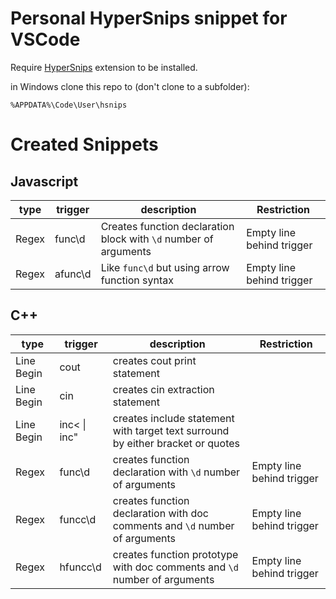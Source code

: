# Personal HyperSnips snippet for VSCode

Require [HyperSnips](https://marketplace.visualstudio.com/items?itemName=draivin.hsnips) extension to be installed.

in Windows clone this repo to (don't clone to a subfolder):

```
%APPDATA%\Code\User\hsnips
```

# Created Snippets

## Javascript

| type  | trigger | description                                                      | Restriction               |
| ----- | ------- | ---------------------------------------------------------------- | ------------------------- |
| Regex | func\d  | Creates function declaration block with `\d` number of arguments | Empty line behind trigger |
| Regex | afunc\d | Like `func\d` but using arrow function syntax                    | Empty line behind trigger |

## C++

| type       | trigger      | description                                                                     | Restriction               |
| ---------- | ------------ | ------------------------------------------------------------------------------- | ------------------------- |
| Line Begin | cout         | creates cout print statement                                                    |                           |
| Line Begin | cin          | creates cin extraction statement                                                |                           |
| Line Begin | inc< \| inc" | creates include statement with target text surround by either bracket or quotes |                           |
| Regex      | func\d       | creates function declaration with `\d` number of arguments                      | Empty line behind trigger |
| Regex      | funcc\d      | creates function declaration with doc comments and `\d` number of arguments     | Empty line behind trigger |
| Regex      | hfuncc\d     | creates function prototype with doc comments and `\d` number of arguments       | Empty line behind trigger |
